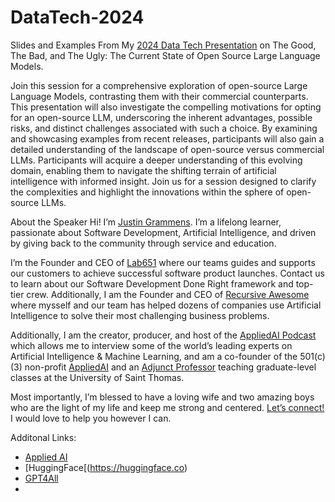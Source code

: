 # DataTech-2024

Slides and Examples From My [2024 Data Tech Presentation](https://datatech2024.sched.com/event/1eBhb/the-good-the-bad-and-the-ugly-the-current-state-of-open-source-large-language-models) on The Good, The Bad, and The Ugly: The Current State of Open Source Large Language Models.

Join this session for a comprehensive exploration of open-source Large Language Models, contrasting them with their commercial counterparts. This presentation will also investigate the compelling motivations for opting for an open-source LLM, underscoring the inherent advantages, possible risks, and distinct challenges associated with such a choice. By examining and showcasing examples from recent releases, participants will also gain a detailed understanding of the landscape of open-source versus commercial LLMs. Participants will acquire a deeper understanding of this evolving domain, enabling them to navigate the shifting terrain of artificial intelligence with informed insight. Join us for a session designed to clarify the complexities and highlight the innovations within the sphere of open-source LLMs.

About the Speaker
Hi! I’m [Justin Grammens](https://justingrammens.com). I’m a lifelong learner, passionate about Software Development, Artificial Intelligence, and driven by giving back to the community through service and education. 
 
I’m the Founder and CEO of [Lab651](https://lab651.com) where our teams guides and supports our customers to achieve successful software product launches. Contact us to learn about our Software Development Done Right framework and top-tier crew. Additionally, I am the Founder and CEO of [Recursive Awesome](https://recursiveawesome.com) where mysself and our team has helped dozens of companies use Artificial Intelligence to solve their most challenging business problems.
 
Additionally, I am the creator, producer, and host of the [AppliedAI Podcast](https://podcast.appliedai.mn) which allows me to interview some of the world’s leading experts on Artificial Intelligence & Machine Learning, and am a co-founder of the 501(c)(3) non-profit [AppliedAI](https://appliedai.mn) and an [Adjunct Professor](https://software.stthomas.edu/about/faculty-staff/biography/justin-grammens/) teaching graduate-level classes at the University of Saint Thomas.

Most importantly, I’m blessed to have a loving wife and two amazing boys who are the light of my life and keep me strong and centered. [Let’s connect!](https://justingrammens.com) I would love to help you however I can.

Additonal Links:

* [Applied AI](https://appliedai.mn)
* [HuggingFace[(https://huggingface.co)
* [GPT4All](https://gpt4all.io/index.html)
* 

